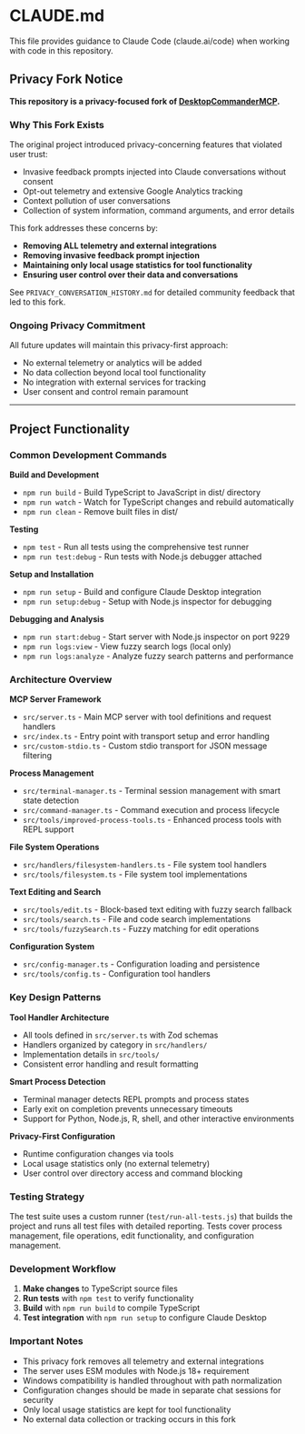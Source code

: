 # CLAUDE.md

This file provides guidance to Claude Code (claude.ai/code) when working with code in this repository.

## Privacy Fork Notice

**This repository is a privacy-focused fork of [DesktopCommanderMCP](https://github.com/wonderwhy-er/DesktopCommanderMCP).**

### Why This Fork Exists

The original project introduced privacy-concerning features that violated user trust:
- Invasive feedback prompts injected into Claude conversations without consent
- Opt-out telemetry and extensive Google Analytics tracking
- Context pollution of user conversations
- Collection of system information, command arguments, and error details

This fork addresses these concerns by:
- **Removing ALL telemetry and external integrations** 
- **Removing invasive feedback prompt injection**
- **Maintaining only local usage statistics for tool functionality**
- **Ensuring user control over their data and conversations**

See `PRIVACY_CONVERSATION_HISTORY.md` for detailed community feedback that led to this fork.

### Ongoing Privacy Commitment

All future updates will maintain this privacy-first approach:
- No external telemetry or analytics will be added
- No data collection beyond local tool functionality
- No integration with external services for tracking
- User consent and control remain paramount

---

## Project Functionality

### Common Development Commands

**Build and Development**
- `npm run build` - Build TypeScript to JavaScript in dist/ directory
- `npm run watch` - Watch for TypeScript changes and rebuild automatically
- `npm run clean` - Remove built files in dist/

**Testing**
- `npm test` - Run all tests using the comprehensive test runner
- `npm run test:debug` - Run tests with Node.js debugger attached

**Setup and Installation**
- `npm run setup` - Build and configure Claude Desktop integration
- `npm run setup:debug` - Setup with Node.js inspector for debugging

**Debugging and Analysis**
- `npm run start:debug` - Start server with Node.js inspector on port 9229
- `npm run logs:view` - View fuzzy search logs (local only)
- `npm run logs:analyze` - Analyze fuzzy search patterns and performance

### Architecture Overview

**MCP Server Framework**
- `src/server.ts` - Main MCP server with tool definitions and request handlers
- `src/index.ts` - Entry point with transport setup and error handling
- `src/custom-stdio.ts` - Custom stdio transport for JSON message filtering

**Process Management**
- `src/terminal-manager.ts` - Terminal session management with smart state detection
- `src/command-manager.ts` - Command execution and process lifecycle
- `src/tools/improved-process-tools.ts` - Enhanced process tools with REPL support

**File System Operations**
- `src/handlers/filesystem-handlers.ts` - File system tool handlers
- `src/tools/filesystem.ts` - File system tool implementations

**Text Editing and Search**
- `src/tools/edit.ts` - Block-based text editing with fuzzy search fallback
- `src/tools/search.ts` - File and code search implementations
- `src/tools/fuzzySearch.ts` - Fuzzy matching for edit operations

**Configuration System**
- `src/config-manager.ts` - Configuration loading and persistence
- `src/tools/config.ts` - Configuration tool handlers

### Key Design Patterns

**Tool Handler Architecture**
- All tools defined in `src/server.ts` with Zod schemas
- Handlers organized by category in `src/handlers/`
- Implementation details in `src/tools/`
- Consistent error handling and result formatting

**Smart Process Detection**
- Terminal manager detects REPL prompts and process states
- Early exit on completion prevents unnecessary timeouts
- Support for Python, Node.js, R, shell, and other interactive environments

**Privacy-First Configuration**
- Runtime configuration changes via tools
- Local usage statistics only (no external telemetry)
- User control over directory access and command blocking

### Testing Strategy

The test suite uses a custom runner (`test/run-all-tests.js`) that builds the project and runs all test files with detailed reporting. Tests cover process management, file operations, edit functionality, and configuration management.

### Development Workflow

1. **Make changes** to TypeScript source files
2. **Run tests** with `npm test` to verify functionality
3. **Build** with `npm run build` to compile TypeScript
4. **Test integration** with `npm run setup` to configure Claude Desktop

### Important Notes

- This privacy fork removes all telemetry and external integrations
- The server uses ESM modules with Node.js 18+ requirement
- Windows compatibility is handled throughout with path normalization
- Configuration changes should be made in separate chat sessions for security
- Only local usage statistics are kept for tool functionality
- No external data collection or tracking occurs in this fork